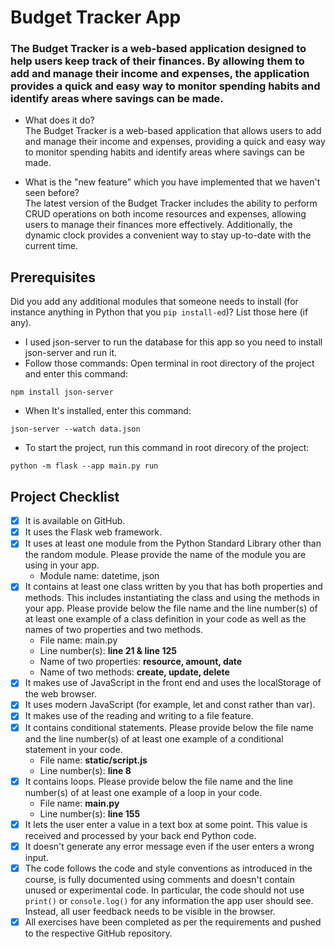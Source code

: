 # Budget Tracker App

### The Budget Tracker is a web-based application designed to help users keep track of their finances. By allowing them to add and manage their income and expenses, the application provides a quick and easy way to monitor spending habits and identify areas where savings can be made.

- What does it do?  
   The Budget Tracker is a web-based application that allows users to add and manage their income and expenses, providing a quick and easy way to monitor spending habits and identify areas where savings can be made.

- What is the "new feature" which you have implemented that we haven't seen before?  
   The latest version of the Budget Tracker includes the ability to perform CRUD operations on both income resources and expenses, allowing users to manage their finances more effectively. Additionally, the dynamic clock provides a convenient way to stay up-to-date with the current time.

## Prerequisites

Did you add any additional modules that someone needs to install (for instance anything in Python that you `pip install-ed`)?
List those here (if any).

- I used json-server to run the database for this app so you need to install json-server and run it.
- Follow those commands:
  Open terminal in root directory of the project and enter this command:

```
npm install json-server
```

- When It's installed, enter this command:

```
json-server --watch data.json
```
- To start the project, run this command in root direcory of the project:
```
python -m flask --app main.py run
```

## Project Checklist

- [x] It is available on GitHub.
- [x] It uses the Flask web framework.
- [x] It uses at least one module from the Python Standard Library other than the random module.
      Please provide the name of the module you are using in your app.
  - Module name: datetime, json
- [x] It contains at least one class written by you that has both properties and methods. This includes instantiating the class and using the methods in your app. Please provide below the file name and the line number(s) of at least one example of a class definition in your code as well as the names of two properties and two methods.
  - File name: main.py
  - Line number(s): **line 21 & line 125**
  - Name of two properties: **resource, amount, date**
  - Name of two methods: **create, update, delete**
- [x] It makes use of JavaScript in the front end and uses the localStorage of the web browser.
- [x] It uses modern JavaScript (for example, let and const rather than var).
- [x] It makes use of the reading and writing to a file feature.
- [x] It contains conditional statements. Please provide below the file name and the line number(s) of at least
      one example of a conditional statement in your code.
  - File name: **static/script.js**
  - Line number(s): **line 8**
- [x] It contains loops. Please provide below the file name and the line number(s) of at least
      one example of a loop in your code.
  - File name: **main.py**
  - Line number(s): **line 155**
- [x] It lets the user enter a value in a text box at some point.
      This value is received and processed by your back end Python code.
- [x] It doesn't generate any error message even if the user enters a wrong input.
- [x] The code follows the code and style conventions as introduced in the course, is fully documented using comments and doesn't contain unused or experimental code.
      In particular, the code should not use `print()` or `console.log()` for any information the app user should see. Instead, all user feedback needs to be visible in the browser.
- [x] All exercises have been completed as per the requirements and pushed to the respective GitHub repository.
